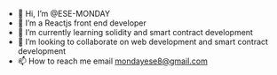 - 👋 Hi, I’m @ESE-MONDAY
- 👀 I’m a Reactjs front end developer 
- 🌱 I’m currently learning solidity and smart contract development 
- 💞️ I’m looking to collaborate on web development and smart contract development 
- 📫 How to reach me email mondayese8@gmail.com

<!---
ESE-MONDAY/ESE-MONDAY is a ✨ special ✨ repository because its `README.md` (this file) appears on your GitHub profile.
You can click the Preview link to take a look at your changes.
--->
